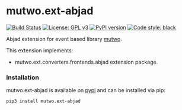 # mutwo.ext-abjad

[![Build Status](https://circleci.com/gh/mutwo-org/mutwo.ext-abjad.svg?style=shield)](https://circleci.com/gh/mutwo-org/mutwo)
[![License: GPL v3](https://img.shields.io/badge/License-GPLv3-blue.svg)](https://www.gnu.org/licenses/gpl-3.0)
[![PyPI version](https://badge.fury.io/py/mutwo.ext-abjad.svg)](https://badge.fury.io/py/mutwo.ext-abjad)
[![Code style: black](https://img.shields.io/badge/code%20style-black-000000.svg)](https://github.com/psf/black)

Abjad extension for event based library [mutwo](https://github.com/mutwo-org/mutwo).

This extension implements:

- mutwo.ext.converters.frontends.abjad extension package.

### Installation

mutwo.ext-abjad is available on [pypi](https://pypi.org/project/mutwo.ext-abjad/) and can be installed via pip:

```sh
pip3 install mutwo.ext-abjad
```
